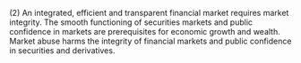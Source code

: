 (2) An integrated, efficient and transparent financial market requires market integrity. The smooth functioning of securities markets and public confidence in markets are prerequisites for economic growth and wealth. Market abuse harms the integrity of financial markets and public confidence in securities and derivatives.